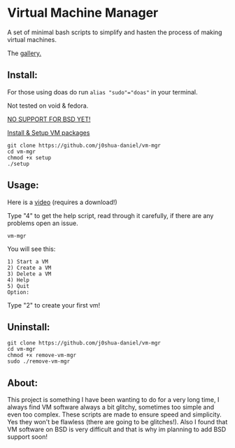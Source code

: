 # Virtual Machine Manager
A set of minimal bash scripts to simplify and hasten the process of making virtual machines. 

The [gallery.](https://github.com/j0shua-daniel/vm-mgr/blob/main/gallery.md)

## Install:

For those using doas do run `alias "sudo"="doas"` in your terminal. 

Not tested on void & fedora. 

[NO SUPPORT FOR BSD YET!](https://github.com/j0shua-daniel/vm-mgr/blob/main/bsd.md)

[Install & Setup VM packages](https://github.com/j0shua-daniel/vm-mgr/blob/main/INSTALL.md)


```
git clone https://github.com/j0shua-daniel/vm-mgr
cd vm-mgr
chmod +x setup
./setup
```

## Usage:
Here is a [video](https://github.com/j0shua-daniel/images/blob/main/2024-12-28%2008-37-41.mp4) (requires a download!)

Type "4" to get the help script, read through it carefully, if there are any problems open an issue.

```
vm-mgr
```
You will see this: 
```
1) Start a VM
2) Create a VM
3) Delete a VM
4) Help
5) Quit
Option:
```
Type "2" to create your first vm!
## Uninstall:
```
git clone https://github.com/j0shua-daniel/vm-mgr
cd vm-mgr
chmod +x remove-vm-mgr
sudo ./remove-vm-mgr
```
## About:
This project is something I have been wanting to do for a very long time, I always find VM software always a bit glitchy, sometimes too simple and even too complex. These scripts are made to ensure speed and simplicity. Yes they won't be flawless (there are going to be glitches!). Also I found that VM software on BSD is very difficult and that is why im planning to add BSD support soon! 

